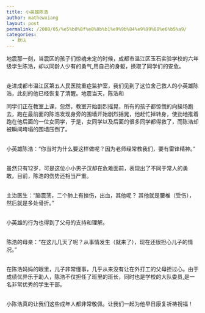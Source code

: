 ```yaml
---
title: 小英雄陈浩
author: mathewxiang
layout: post
permalink: /2008/05/%e5%b0%8f%e8%8b%b1%e9%9b%84%e9%99%88%e6%b5%a9/
categories:
  - 默认
---
```

地震那一刻，当震区的孩子们惊魂未定的时候，成都市温江区玉石实验学校的六年级学生陈浩，却以同龄人少有的勇气,用自己的身躯，换取了同学们的安危。  


     
走进成都市温江区第五人民医院重症监护室，我们见到了这位舍己救人的小英雄陈浩，此刻的他已经恢复了清醒。地震当天，陈浩和

同学们正在教室上课，忽然，教室开始剧烈摇晃，所有的孩子都惊慌的向操场跑去，跑在最前面的陈浩发现身旁的围墙开始剧烈摇晃，他赶忙掉转身，使劲地推着跑在他后面的一位女同学，于是，女同学以及后面的很多同学都得救了，而陈浩却被瞬间垮塌的围墙压倒了。  


     
小英雄陈浩：“你当时为什么要这样做呢？因为老师经常教我们，要有雷锋精神。”  
  
     
虽然只有12岁，可是这位小小男子汉却在危难面前，表现出了不同于常人的勇敢。目前，陈浩的伤势还相当严重。  
  
     
主治医生：“脑震荡，二个肺上有挫伤，出血，其他呢？ 其他就是腰椎（受伤），然后就是多处骨折。”  
  
     
小英雄的行为也得到了父母的支持和理解。  
  
     
陈浩的母亲：“在这儿几天了呢？从事情发生（就来了），现在还很担心儿子的情况。”  
  
     
在陈浩妈妈的眼里，儿子非常懂事，几乎从来没有让在外打工的父母担过心。由于成绩优异乐于助人，陈浩不仅担任了班里的班长，同时也是学校的大队委员,是一名非常优秀的学生干部。  


     
小陈浩真的让我们这些成年人都非常敬佩。让我们一起为他早日康复祈祷祝福！